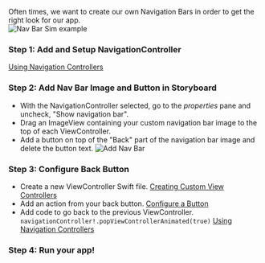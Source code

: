 Often times, we want to create our own Navigation Bars in order to get the right look for our app.  
![Nav Bar Sim example](https://i.imgur.com/GlK7TXy.gif)

### Step 1: Add and Setup NavigationController  
[Using Navigation Controllers](http://guides.codepath.com/ios/Using-Navigation-Controllers)

### Step 2: Add Nav Bar Image and Button in Storyboard

- With the NavigationController selected, go to the *properties* pane and uncheck, "Show navigation bar".
- Drag an ImageView containing your custom navigation bar image to the top of each ViewController.
- Add a button on top of the "Back" part of the navigation bar image and delete the button text.
![Add Nav Bar](https://i.imgur.com/dUYB6yZ.gif)

### Step 3: Configure Back Button  

- Create a new ViewController Swift file. [Creating Custom View Controllers](http://guides.codepath.com/ios/Creating-Custom-View-Controllers)
- Add an action from your back button. [Configure a Button](https://github.com/codepath/ios_guides/wiki/Configure-a-Button)
- Add code to go back to the previous ViewController. ``navigationController!.popViewControllerAnimated(true)`` [Using Navigation Controllers](http://guides.codepath.com/ios/Using-Navigation-Controllers)

### Step 4: Run your app! 

